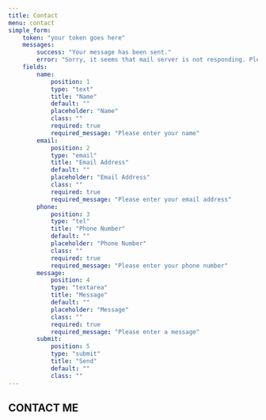 ```yaml
---
title: Contact
menu: contact
simple_form:
    token: "your token goes here"
    messages:
        success: "Your message has been sent."
        error: "Sorry, it seems that mail server is not responding. Please try again later or send me message to email "
    fields:
        name:
            position: 1
            type: "text"
            title: "Name"
            default: ""
            placeholder: "Name"
            class: ""
            required: true
            required_message: "Please enter your name"
        email:
            position: 2
            type: "email"
            title: "Email Address"
            default: ""
            placeholder: "Email Address"
            class: ""
            required: true
            required_message: "Please enter your email address"
        phone:
            position: 3
            type: "tel"
            title: "Phone Number"
            default: ""
            placeholder: "Phone Number"
            class: ""
            required: true
            required_message: "Please enter your phone number"
        message:
            position: 4
            type: "textarea"
            title: "Message"
            default: ""
            placeholder: "Message"
            class: ""
            required: true
            required_message: "Please enter a message"
        submit:
            position: 5
            type: "submit"
            title: "Send"
            default: ""
            class: ""
---
```


## CONTACT ME
